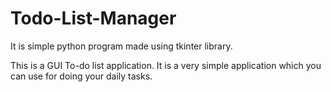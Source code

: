 # Todo-List-Manager

It is simple python program made using tkinter library.

This is a GUI To-do list application. It is a very simple application which you can use for doing your daily tasks.

